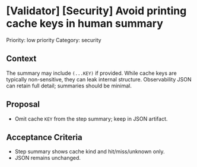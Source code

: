 # [Validator] [Security] Avoid printing cache keys in human summary

Priority: low priority
Category: security

## Context

The summary may include `(...KEY)` if provided. While cache keys are typically non-sensitive, they can leak internal structure. Observability JSON can retain full detail; summaries should be minimal.

## Proposal

- Omit cache `KEY` from the step summary; keep in JSON artifact.

## Acceptance Criteria

- Step summary shows cache kind and hit/miss/unknown only.
- JSON remains unchanged.
